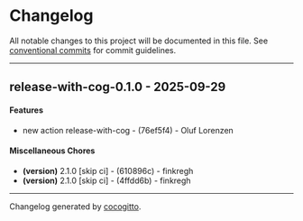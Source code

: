 # Changelog
All notable changes to this project will be documented in this file. See [conventional commits](https://www.conventionalcommits.org/) for commit guidelines.

- - -
## release-with-cog-0.1.0 - 2025-09-29
#### Features
- new action release-with-cog - (76ef5f4) - Oluf Lorenzen
#### Miscellaneous Chores
- **(version)** 2.1.0 [skip ci] - (610896c) - finkregh
- **(version)** 2.1.0 [skip ci] - (4ffdd6b) - finkregh

- - -

Changelog generated by [cocogitto](https://github.com/cocogitto/cocogitto).